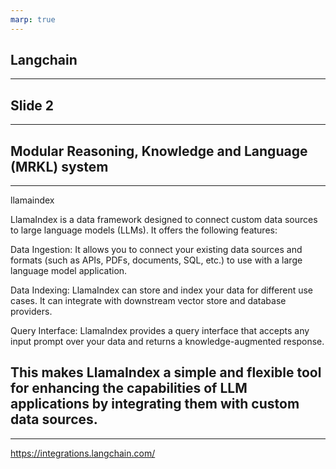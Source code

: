 ```yaml
---
marp: true
---
```

Langchain
---
---
Slide 2
---
---
Modular Reasoning, Knowledge and Language (MRKL) system
---
---
llamaindex

LlamaIndex is a data framework designed to connect custom data sources to large language models (LLMs). It offers the following features:

Data Ingestion: It allows you to connect your existing data sources and formats (such as APIs, PDFs, documents, SQL, etc.) to use with a large language model application.

Data Indexing: LlamaIndex can store and index your data for different use cases. It can integrate with downstream vector store and database providers.

Query Interface: LlamaIndex provides a query interface that accepts any input prompt over your data and returns a knowledge-augmented response.

This makes LlamaIndex a simple and flexible tool for enhancing the capabilities of LLM applications by integrating them with custom data sources.
---
---
https://integrations.langchain.com/